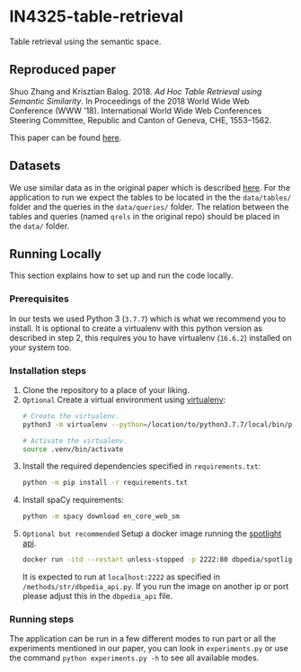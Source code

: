 # IN4325-table-retrieval
Table retrieval using the semantic space.

## Reproduced paper
Shuo Zhang and Krisztian Balog. 2018. *Ad Hoc Table Retrieval using Semantic Similarity*. In Proceedings of the 2018 World Wide Web Conference (WWW ’18). International World Wide Web Conferences Steering Committee, Republic and Canton of Geneva, CHE, 1553–1562.

This paper can be found [here](https://dl.acm.org/doi/abs/10.1145/3178876.3186067).

## Datasets

We use similar data as in the original paper which is described [here](https://github.com/iai-group/www2018-table/). 
For the application to run we expect the tables to be located in the the `data/tables/` folder and the queries in the `data/queries/` folder.
The relation between the tables and queries (named `qrels` in the original repo) should be placed in the `data/` folder.

## Running Locally

This section explains how to set up and run the code locally.

### Prerequisites

In our tests we used Python 3 (`3.7.7`) which is what we recommend you to
 install.
It is optional to create a virtualenv with this python version as described
 in step 2, this requires you to have virtualenv (`16.6.2`) installed on your
 system too.
 
### Installation steps

1. Clone the repository to a place of your liking.
2. `Optional` Create a virtual environment using
[virtualenv](https://virtualenv.pypa.io/en/stable/):
    ```bash
    # Create the virtualenv.
    python3 -m virtualenv --python=/location/to/python3.7.7/local/bin/python .venv

    # Activate the virtualenv.
    source .venv/bin/activate
    ```
3. Install the required dependencies specified in `requirements.txt`:
    ```bash
    python -m pip install -r requirements.txt
    ```
4. Install spaCy requirements:
    ```bash
   python -m spacy download en_core_web_sm
   ```
5. `Optional but recommended` Setup a docker image running the [spotlight api](https://github.com/dbpedia-spotlight/spotlight-docker).
    ```bash
    docker run -itd --restart unless-stopped -p 2222:80 dbpedia/spotlight-english spotlight.sh
    ```
    It is expected to run at `localhost:2222` as specified in `/methods/str/dbpedia_api.py`. If you run the image on another ip or port please adjust this in the `dbpedia_api` file.

### Running steps

The application can be run in a few different modes to run part or all the experiments mentioned in our paper, you can look in `experiments.py` or use the command `python experiments.py -h` to see all available modes.
